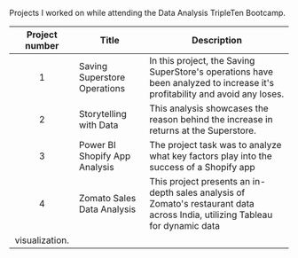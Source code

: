 Projects I worked on while attending the Data Analysis TripleTen Bootcamp.


| Project number | Title | Description |
| :-----------: | ----------- |----------- |
| 1 | Saving Superstore Operations| In this project, the Saving SuperStore's operations have been analyzed to increase it's profitability and avoid any loses.| 
| 2 | Storytelling with Data | This analysis showcases the reason behind the increase in returns at the Superstore.|
| 3 | Power BI Shopify App Analysis| The project task was to analyze what key factors play into the success of a Shopify app |
| 4 | Zomato Sales Data Analysis | This project presents an in-depth sales analysis of Zomato's restaurant data across India, utilizing Tableau for dynamic data
visualization.|
